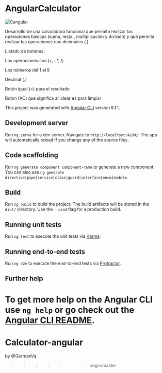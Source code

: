 
# AngularCalculator
![Cangular](https://user-images.githubusercontent.com/20993116/79702806-11ce4b80-826d-11ea-9a4a-2c98881ceac1.PNG)

Desarrollo de una calculadora funcional que permita realizar las operaciones básicas (suma, resta , multiplicación y división) y que permita realizar las  operaciones con decimales (.)

Listado de botones:

Las operaciones son (+,-,*, /) 

Los números del 1 al 9

Decimal (.)

Botón igual (=) para el resultado

Boton (AC) que significa all clear es para limpiar

This project was generated with [Angular CLI](https://github.com/angular/angular-cli) version 9.1.1.

## Development server

Run `ng serve` for a dev server. Navigate to `http://localhost:4200/`. The app will automatically reload if you change any of the source files.

## Code scaffolding

Run `ng generate component component-name` to generate a new component. You can also use `ng generate directive|pipe|service|class|guard|interface|enum|module`.

## Build

Run `ng build` to build the project. The build artifacts will be stored in the `dist/` directory. Use the `--prod` flag for a production build.

## Running unit tests

Run `ng test` to execute the unit tests via [Karma](https://karma-runner.github.io).

## Running end-to-end tests

Run `ng e2e` to execute the end-to-end tests via [Protractor](http://www.protractortest.org/).

## Further help

To get more help on the Angular CLI use `ng help` or go check out the [Angular CLI README](https://github.com/angular/angular-cli/blob/master/README.md).
=======
# Calculator-angular

by @GermanVq
>>>>>>> origin/master
